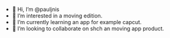 - 👋 Hi, I’m @pauljnis
- 👀 I’m interested in a moving edition.
- 🌱 I’m currently learning an app for example capcut.
- 💞️ I’m looking to collaborate on shch an moving app product.

<!---
pauljnis/pauljnis is a ✨ special ✨ repository because its `README.md` (this file) appears on your GitHub profile.
You can click the Preview link to take a look at your changes.
--->
